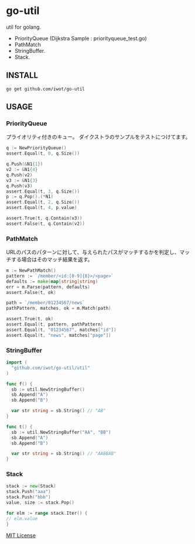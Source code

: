 go-util
=======

util for golang.  

- PriorityQueue (Dijkstra Sample : priorityqueue_test.go)
- PathMatch
- StringBuffer.
- Stack.

INSTALL
-------
`go get github.com/iwot/go-util`

USAGE
-----
### PriorityQueue
プライオリティ付きのキュー。
ダイクストラのサンプルをテストにつけてます。
```go
q := NewPriorityQueue()
assert.Equal(t, 0, q.Size())

q.Push(&N1{1})
v2 := &N1{4}
q.Push(v2)
v3 := &N1{3}
q.Push(v3)
assert.Equal(t, 3, q.Size())
p := q.Pop().(*N1)
assert.Equal(t, 2, q.Size())
assert.Equal(t, 4, p.value)

assert.True(t, q.Contain(v3))
assert.False(t, q.Contain(v2))
```

### PathMatch
URLのパスのパターンに対して、与えられたパスがマッチするかを判定し、マッチする場合はそのマッチ結果を返す。
```go
m := NewPathMatch()
pattern := `/member/<id:[0-9]{8}>/<page>`
defaults := make(map[string]string)
err = m.Parse(pattern, defaults)
assert.False(t, ok)

path = `/member/01234567/news`
pathPattern, matches, ok = m.Match(path)

assert.True(t, ok)
assert.Equal(t, pattern, pathPattern)
assert.Equal(t, "01234567", matches["id"])
assert.Equal(t, "news", matches["page"])
```

### StringBuffer
```go
import (
  "github.com/iwot/go-util/util"
)

func f() {
  sb := util.NewStringBuffer()
  sb.Append("A")
  sb.Append("B")

  var str string = sb.String() // "AB"
}

func t() {
  sb := util.NewStringBuffer("AA", "BB")
  sb.Append("A")
  sb.Append("B")

  var str string = sb.String() // "AABBAB"
}
```

### Stack
```go
stack := new(Stack)
stack.Push("aaa")
stack.Push("bbb")
value, size := stack.Pop()

for elm := range stack.Iter() {
// elm.value
}
```

[MIT License](https://github.com/iwot/go-util/blob/master/LICENSE "MIT License")
